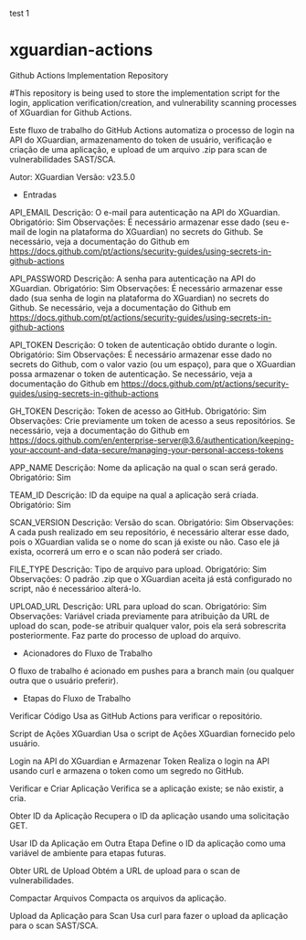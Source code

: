 test 1

# xguardian-actions

Github Actions Implementation Repository

#This repository is being used to store the implementation script for the login, application verification/creation, and vulnerability scanning processes of XGuardian for Github Actions.

Este fluxo de trabalho do GitHub Actions automatiza o processo de login na API do XGuardian, armazenamento do token de usuário, verificação e criação de uma aplicação, e upload de um arquivo .zip para scan de vulnerabilidades SAST/SCA.

Autor: XGuardian
Versão: v23.5.0

- Entradas

API_EMAIL
Descrição: O e-mail para autenticação na API do XGuardian.
Obrigatório: Sim
Observações: É necessário armazenar esse dado (seu e-mail de login na plataforma do XGuardian) no secrets do Github. Se necessário, veja a documentação do Github em https://docs.github.com/pt/actions/security-guides/using-secrets-in-github-actions

API_PASSWORD
Descrição: A senha para autenticação na API do XGuardian.
Obrigatório: Sim
Observações: É necessário armazenar esse dado (sua senha de login na plataforma do XGuardian) no secrets do Github. Se necessário, veja a documentação do Github em https://docs.github.com/pt/actions/security-guides/using-secrets-in-github-actions

API_TOKEN
Descrição: O token de autenticação obtido durante o login.
Obrigatório: Sim
Observações: É necessário armazenar esse dado no secrets do Github, com o valor vazio (ou um espaço), para que o XGuardian possa armazenar o token de autenticação. Se necessário, veja a documentação do Github em https://docs.github.com/pt/actions/security-guides/using-secrets-in-github-actions

GH_TOKEN
Descrição: Token de acesso ao GitHub.
Obrigatório: Sim
Observações: Crie previamente um token de acesso a seus repositórios. Se necessário, veja a documentação do Github em https://docs.github.com/en/enterprise-server@3.6/authentication/keeping-your-account-and-data-secure/managing-your-personal-access-tokens

APP_NAME
Descrição: Nome da aplicação na qual o scan será gerado.
Obrigatório: Sim

TEAM_ID
Descrição: ID da equipe na qual a aplicação será criada.
Obrigatório: Sim

SCAN_VERSION
Descrição: Versão do scan.
Obrigatório: Sim
Observações: A cada push realizado em seu repositório, é necessário alterar esse dado, pois o XGuardian valida se o nome do scan já existe ou não. Caso ele já exista, ocorrerá um erro e o scan não poderá ser criado.

FILE_TYPE
Descrição: Tipo de arquivo para upload.
Obrigatório: Sim
Observações: O padrão .zip que o XGuardian aceita já está configurado no script, não é necessárioo alterá-lo.

UPLOAD_URL
Descrição: URL para upload do scan.
Obrigatório: Sim
Observações: Variável criada previamente para atribuição da URL de upload do scan, pode-se atribuir qualquer valor, pois ela será sobrescrita posteriormente. Faz parte do processo de upload do arquivo.

- Acionadores do Fluxo de Trabalho

O fluxo de trabalho é acionado em pushes para a branch main (ou qualquer outra que o usuário preferir).

- Etapas do Fluxo de Trabalho

Verificar Código
Usa as GitHub Actions para verificar o repositório.

Script de Ações XGuardian
Usa o script de Ações XGuardian fornecido pelo usuário.

Login na API do XGuardian e Armazenar Token
Realiza o login na API usando curl e armazena o token como um segredo no GitHub.

Verificar e Criar Aplicação
Verifica se a aplicação existe; se não existir, a cria.

Obter ID da Aplicação
Recupera o ID da aplicação usando uma solicitação GET.

Usar ID da Aplicação em Outra Etapa
Define o ID da aplicação como uma variável de ambiente para etapas futuras.

Obter URL de Upload
Obtém a URL de upload para o scan de vulnerabilidades.

Compactar Arquivos
Compacta os arquivos da aplicação.

Upload da Aplicação para Scan
Usa curl para fazer o upload da aplicação para o scan SAST/SCA.
